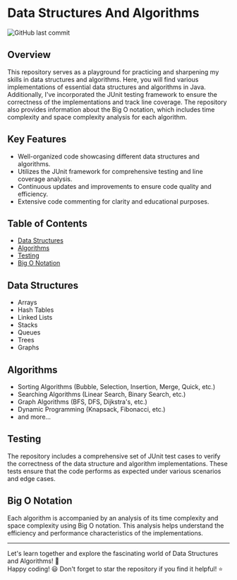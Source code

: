 # Data Structures And Algorithms

![GitHub last commit](https://img.shields.io/github/last-commit/LiadiJason/DataStructuresAndAlgorithms)

## Overview

This repository serves as a playground for practicing and sharpening my skills in data structures and algorithms. Here, you will find various implementations of essential data structures and algorithms in Java. Additionally, I've incorporated the JUnit testing framework to ensure the correctness of the implementations and track line coverage. The repository also provides information about the Big O notation, which includes time complexity and space complexity analysis for each algorithm.

## Key Features

- Well-organized code showcasing different data structures and algorithms.
- Utilizes the JUnit framework for comprehensive testing and line coverage analysis.
- Continuous updates and improvements to ensure code quality and efficiency.
- Extensive code commenting for clarity and educational purposes.

## Table of Contents

- [Data Structures](#data-structures)
- [Algorithms](#algorithms)
- [Testing](#testing)
- [Big O Notation](#big-o-notation)

## Data Structures

- Arrays
- Hash Tables
- Linked Lists
- Stacks
- Queues
- Trees
- Graphs

## Algorithms

- Sorting Algorithms (Bubble, Selection, Insertion, Merge, Quick, etc.)
- Searching Algorithms (Linear Search, Binary Search, etc.)
- Graph Algorithms (BFS, DFS, Dijkstra's, etc.)
- Dynamic Programming (Knapsack, Fibonacci, etc.)
- and more...

## Testing

The repository includes a comprehensive set of JUnit test cases to verify the correctness of the data structure and algorithm implementations. These tests ensure that the code performs as expected under various scenarios and edge cases.

## Big O Notation

Each algorithm is accompanied by an analysis of its time complexity and space complexity using Big O notation. This analysis helps understand the efficiency and performance characteristics of the implementations.

---
Let's learn together and explore the fascinating world of Data Structures and Algorithms! 🚀 <br />
Happy coding! 😃 Don't forget to star the repository if you find it helpful! ⭐️

